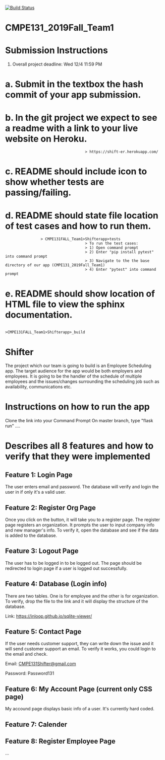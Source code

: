 [![Build Status](https://travis-ci.com/cindyxue/CMPE131_2019Fall_Team1.svg?branch=master)](https://travis-ci.com/cindyxue/CMPE131_2019Fall_Team1)

# CMPE131_2019Fall_Team1

# Submission Instructions
1.	Overall project deadline: Wed 12/4 11:59 PM
# a.	Submit in the textbox the hash commit of your app submission.
# b.	In the git project we expect to see a readme with a link to your live website on Heroku.
                                        > https://shift-er.herokuapp.com/ 
# c.	README should include icon to show whether tests are passing/failing.
# d.	README should state file location of test cases and how to run them.
					> CMPE131FALL_Team1>Shifterapp>tests
                                        > To run the test cases:
                                        > 1) Open command prompt
                                        > 2) Enter "pip install pytest" into command prompt
                                        > 3) Navigate to the the base directory of our app (CMPE131_2019Fall_Team1)
                                        > 4) Enter "pytest" into command prompt
# e.	README should show location of HTML file to view the sphinx documentation.
                                         >CMPE131FALL_Team1>Shifterapp>_build

# Shifter 
The project which our team is going to build is an Employee Scheduling app. The target audience for the app would be both employers and employees. It is going to be the handler of the schedule of multiple employees and the issues/changes surrounding the scheduling job such as availability, communications etc.
# Instructions on how to run the app
Clone the link into your Command Prompt 
On master branch, type "flask run"
....
#  Describes all 8 features and how to verify that they were implemented
## Feature 1: Login Page

The user enters email and password. The database will verify and login the user in if only it's a valid user.

## Feature 2: Register Org Page

Once you click on the button, it will take you to a register page. The register page registers an organization. It prompts the user to input company info and new manager's info. To verify it, open the database and see if the data is added to the database. 

## Feature 3: Logout Page

The user has to be logged in to be logged out. The page should be redirected to login page if a user is logged out successfully.

## Feature 4: Database (Login info)

There are two tables. One is for employee and the other is for organization. To verify, drop the file to the link and it will display the structure of the database.

Link: https://inloop.github.io/sqlite-viewer/

## Feature 5: Contact Page 

If the user needs customer support, they can write down the issue and it will send customer support an email. To verify it works, you could login to the email and check.

Email: CMPE131Shifter@gmail.com

Password: Password131

## Feature 6: My Account Page (current only CSS page)

My accound page displays basic info of a user. It's currently hard coded.

## Feature 7: Calender

## Feature 8: Register Employee Page


...
